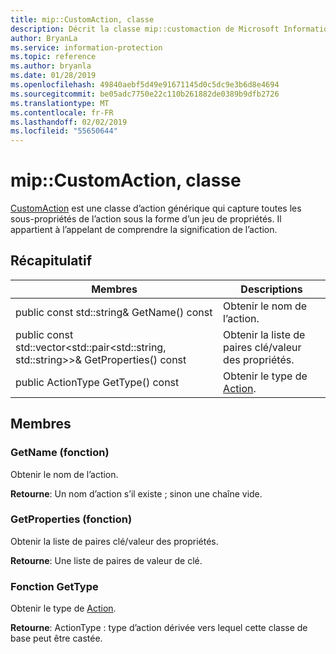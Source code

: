 ```yaml
---
title: mip::CustomAction, classe
description: Décrit la classe mip::customaction de Microsoft Information Protection (MIP) SDK.
author: BryanLa
ms.service: information-protection
ms.topic: reference
ms.author: bryanla
ms.date: 01/28/2019
ms.openlocfilehash: 49840aebf5d49e91671145d0c5dc9e3b6d8e4694
ms.sourcegitcommit: be05adc7750e22c110b261882de0389b9dfb2726
ms.translationtype: MT
ms.contentlocale: fr-FR
ms.lasthandoff: 02/02/2019
ms.locfileid: "55650644"
---
```

# <a name="class-mipcustomaction"></a>mip::CustomAction, classe 
[CustomAction](class_mip_customaction.md) est une classe d’action générique qui capture toutes les sous-propriétés de l’action sous la forme d’un jeu de propriétés. Il appartient à l’appelant de comprendre la signification de l’action.
  
## <a name="summary"></a>Récapitulatif
 Membres                        | Descriptions                                
--------------------------------|---------------------------------------------
public const std::string& GetName() const  |  Obtenir le nom de l’action.
public const std::vector\<std::pair\<std::string, std::string\>\>& GetProperties() const  |  Obtenir la liste de paires clé/valeur des propriétés.
public ActionType GetType() const  |  Obtenir le type de [Action](class_mip_action.md).
  
## <a name="members"></a>Membres
  
### <a name="getname-function"></a>GetName (fonction)
Obtenir le nom de l’action.

  
**Retourne**: Un nom d’action s’il existe ; sinon une chaîne vide.
  
### <a name="getproperties-function"></a>GetProperties (fonction)
Obtenir la liste de paires clé/valeur des propriétés.

  
**Retourne**: Une liste de paires de valeur de clé.
  
### <a name="gettype-function"></a>Fonction GetType
Obtenir le type de [Action](class_mip_action.md).

  
**Retourne**: ActionType : type d’action dérivée vers lequel cette classe de base peut être castée.